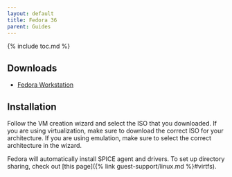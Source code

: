 ```yaml
---
layout: default
title: Fedora 36
parent: Guides
---
```


{% include toc.md %}

## Downloads

* [Fedora Workstation](https://getfedora.org/en/workstation/download/)

## Installation

Follow the VM creation wizard and select the ISO that you downloaded. If you are using virtualization, make sure to download the correct ISO for your architecture. If you are using emulation, make sure to select the correct architecture in the wizard.

Fedora will automatically install SPICE agent and drivers. To set up directory sharing, check out [this page]({% link guest-support/linux.md %}#virtfs).

